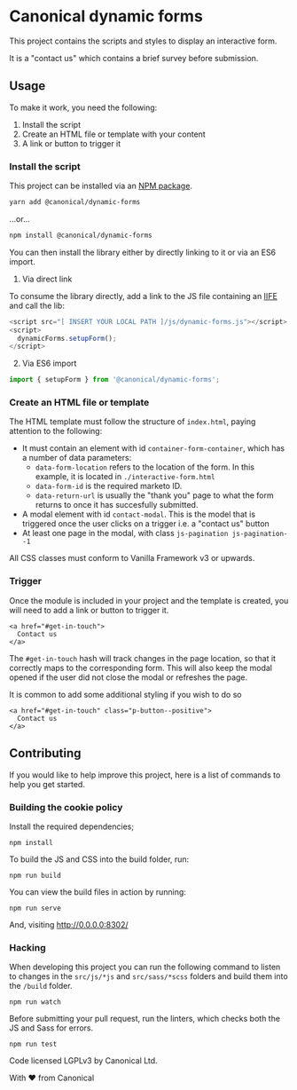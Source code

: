 # Canonical dynamic forms

This project contains the scripts and styles to display an interactive form.

It is a "contact us" which contains a brief survey before submission.


## Usage

To make it work, you need the following:
1. Install the script
2. Create an HTML file or template with your content
3. A link or button to trigger it

### Install the script

This project can be installed via an [NPM package](https://www.npmjs.com/package/dynamic-forms).

```bash
yarn add @canonical/dynamic-forms
```

...or...

```bash
npm install @canonical/dynamic-forms
```

You can then install the library either by directly linking to it or via an ES6 import.

1. Via direct link

To consume the library directly, add a link to the JS file containing an [IIFE](https://developer.mozilla.org/en-US/docs/Glossary/IIFE) and call the lib:

```javascript
<script src="[ INSERT YOUR LOCAL PATH ]/js/dynamic-forms.js"></script>
<script>
  dynamicForms.setupForm();
</script>
```

2. Via ES6 import

```javascript
import { setupForm } from '@canonical/dynamic-forms';
```

### Create an HTML file or template

The HTML template must follow the structure of `index.html`, paying attention to the following:

- It must contain an element with id `container-form-container`, which has a number of data parameters:
  - `data-form-location` refers to the location of the form. In this example, it is located in `./interactive-form.html`
  - `data-form-id` is the required marketo ID.
  - `data-return-url` is usually the "thank you" page to what the form returns to once it has succesfully submitted.
- A modal element with id `contact-modal`. This is the model that is triggered once the user clicks on a trigger i.e. a "contact us" button
- At least one page in the modal, with class `js-pagination js-pagination--1`

All CSS classes must conform to Vanilla Framework v3 or upwards.

### Trigger

Once the module is included in your project and the template is created, you will need to add a link or button to trigger it.

```
<a href="#get-in-touch">
  Contact us
</a>
```

The `#get-in-touch` hash will track changes in the page location, so that it correctly maps to the corresponding form. This will also keep the modal opened if the user did not close the modal or refreshes the page.

It is common to add some additional styling if you wish to do so

```
<a href="#get-in-touch" class="p-button--positive">
  Contact us
</a>
```
## Contributing

If you would like to help improve this project, here is a list of commands to
help you get started.

### Building the cookie policy

Install the required dependencies;

```
npm install
```

To build the JS and CSS into the build folder, run:

```
npm run build
```

You can view the build files in action by running:

```
npm run serve
```

And, visiting http://0.0.0.0:8302/


### Hacking

When developing this project you can run the following command to listen to
changes in the `src/js/*js` and `src/sass/*scss` folders and build them into the
`/build` folder.

```
npm run watch
```

Before submitting your pull request, run the linters, which checks both the JS
and Sass for errors.

```
npm run test
```

Code licensed LGPLv3 by Canonical Ltd.

With ♥ from Canonical
